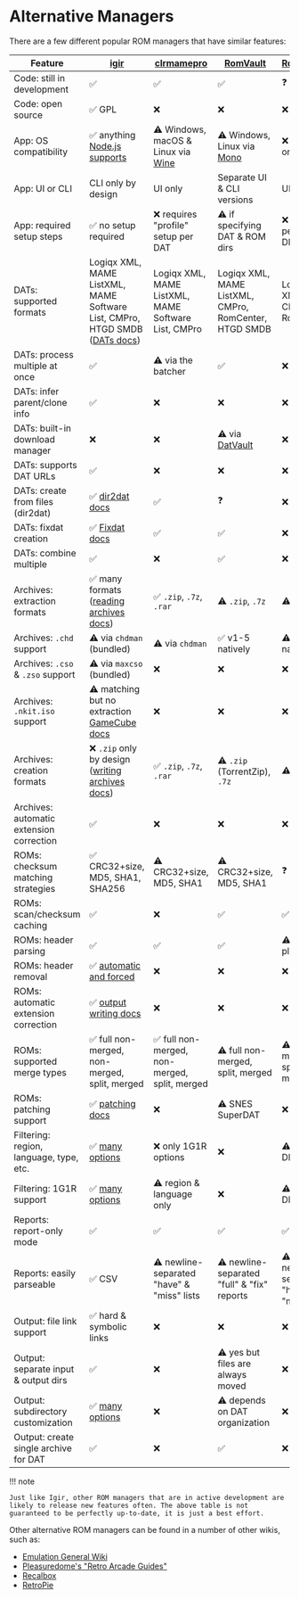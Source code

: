 # Alternative Managers

There are a few different popular ROM managers that have similar features:

| Feature                                  | [igir](index.md)                                                                                 | [clrmamepro](https://mamedev.emulab.it/clrmamepro/)           | [RomVault](https://www.romvault.com/)                       | [RomCenter](http://www.romcenter.com/)     |
|------------------------------------------|--------------------------------------------------------------------------------------------------|---------------------------------------------------------------|-------------------------------------------------------------|--------------------------------------------|
| Code: still in development               | ✅                                                                                                | ✅                                                             | ✅                                                           | ❓                                          |
| Code: open source                        | ✅ GPL                                                                                            | ❌                                                             | ❌                                                           | ❌                                          |
| App: OS compatibility                    | ✅ anything [Node.js supports](https://nodejs.org/en/download)                                    | ⚠️ Windows, macOS & Linux via [Wine](https://www.winehq.org/) | ⚠️ Windows, Linux via [Mono](https://www.mono-project.com/) | ❌ Windows only                             |
| App: UI or CLI                           | CLI only by design                                                                               | UI only                                                       | Separate UI & CLI versions                                  | UI only                                    |
| App: required setup steps                | ✅ no setup required                                                                              | ❌ requires "profile" setup per DAT                            | ⚠️ if specifying DAT & ROM dirs                             | ❌ requires per-DAT DB setup                |
| DATs: supported formats                  | Logiqx XML, MAME ListXML, MAME Software List, CMPro, HTGD SMDB ([DATs docs](dats/processing.md)) | Logiqx XML, MAME ListXML, MAME Software List, CMPro           | Logiqx XML, MAME ListXML, CMPro, RomCenter, HTGD SMDB       | Logiqx XML, CMPro, RomCenter               |
| DATs: process multiple at once           | ✅                                                                                                | ⚠️ via the batcher                                            | ✅                                                           | ❌                                          |
| DATs: infer parent/clone info            | ✅                                                                                                | ❌                                                             | ❌                                                           | ❌                                          |
| DATs: built-in download manager          | ❌                                                                                                | ❌                                                             | ⚠️ via [DatVault](https://www.datvault.com/)                | ❌                                          |
| DATs: supports DAT URLs                  | ✅                                                                                                | ❌                                                             | ❌                                                           | ❌                                          |
| DATs: create from files (dir2dat)        | ✅ [dir2dat docs](dats/dir2dat.md)                                                                | ✅                                                             | ❓                                                           | ❌                                          |
| DATs: fixdat creation                    | ✅ [Fixdat docs](dats/fixdats.md)                                                                 | ✅                                                             | ✅                                                           | ❌                                          |
| DATs: combine multiple                   | ✅                                                                                                | ❌                                                             | ✅                                                           | ❌                                          |
| Archives: extraction formats             | ✅ many formats ([reading archives docs](input/reading-archives.md))                              | ✅ `.zip`, `.7z`, `.rar`                                       | ⚠️ `.zip`, `.7z`                                            | ⚠️ `.zip`, `.7z`                           |
| Archives: `.chd` support                 | ⚠️ via `chdman` (bundled)                                                                        | ⚠️ via `chdman`                                               | ✅ v1-5 natively                                             | ⚠️ v1-4 natively                           |
| Archives: `.cso` & `.zso` support        | ⚠️ via `maxcso` (bundled)                                                                        | ❌                                                             | ❌                                                           | ❌                                          |
| Archives: `.nkit.iso` support            | ⚠️ matching but no extraction [GameCube docs](usage/console/gamecube.md#nkit)                    | ❌                                                             | ❌                                                           | ❌                                          |
| Archives: creation formats               | ❌ `.zip` only by design ([writing archives docs](output/writing-archives.md))                    | ✅ `.zip`, `.7z`, `.rar`                                       | ⚠️ `.zip` (TorrentZip), `.7z`                               | ⚠️ `.zip`, `.7z`                           |
| Archives: automatic extension correction | ✅                                                                                                | ❌                                                             | ❌                                                           | ❌                                          |
| ROMs: checksum matching strategies       | ✅ CRC32+size, MD5, SHA1, SHA256                                                                  | ⚠️ CRC32+size, MD5, SHA1                                      | ⚠️ CRC32+size, MD5, SHA1                                    | ❓                                          |
| ROMs: scan/checksum caching              | ✅                                                                                                | ❌                                                             | ✅                                                           | ✅                                          |
| ROMs: header parsing                     | ✅                                                                                                | ✅                                                             | ✅                                                           | ⚠️ via plugins                             |
| ROMs: header removal                     | ✅ [automatic and forced](roms/headers.md)                                                        | ❌                                                             | ❌                                                           | ❌                                          |
| ROMs: automatic extension correction     | ✅ [output writing docs](output/options.md#fixing-rom-extensions)                                 | ❌                                                             | ❌                                                           | ❌                                          |
| ROMs: supported merge types              | ✅ full non-merged, non-merged, split, merged                                                     | ✅ full non-merged, non-merged, split, merged                  | ⚠️ full non-merged, split, merged                           | ⚠️ full non-merged, split, merged          |
| ROMs: patching support                   | ✅ [patching docs](roms/patching.md)                                                              | ❌                                                             | ⚠️ SNES SuperDAT                                            | ❌                                          |
| Filtering: region, language, type, etc.  | ✅ [many options](roms/filtering-preferences.md#filters)                                          | ❌ only 1G1R options                                           | ❌                                                           | ⚠️ only at DB setup                        |
| Filtering: 1G1R support                  | ✅ [many options](roms/filtering-preferences.md#preferences-for-1g1r)                             | ⚠️ region & language only                                     | ❌                                                           | ⚠️ only at DB setup                        |
| Reports: report-only mode                | ✅                                                                                                | ✅                                                             | ✅                                                           | ✅                                          |
| Reports: easily parseable                | ✅ CSV                                                                                            | ⚠️ newline-separated "have" & "miss" lists                    | ⚠️ newline-separated "full" & "fix" reports                 | ⚠️ newline-separated "have" & "miss" lists |
| Output: file link support                | ✅ hard & symbolic links                                                                          | ❌                                                             | ❌                                                           | ❌                                          |
| Output: separate input & output dirs     | ✅                                                                                                | ❌                                                             | ⚠️ yes but files are always moved                           | ❌                                          |
| Output: subdirectory customization       | ✅ [many options](output/path-options.md)                                                         | ❌                                                             | ⚠️ depends on DAT organization                              | ❌                                          |
| Output: create single archive for DAT    | ✅                                                                                                | ❌                                                             | ✅                                                           | ❌                                          |

!!! note

    Just like Igir, other ROM managers that are in active development are likely to release new features often. The above table is not guaranteed to be perfectly up-to-date, it is just a best effort.

Other alternative ROM managers can be found in a number of other wikis, such as:

- [Emulation General Wiki](https://emulation.gametechwiki.com/index.php/ROM_managers)
- [Pleasuredome's "Retro Arcade Guides"](https://pleasuredome.miraheze.org/wiki/ROM_Manager)
- [Recalbox](https://wiki.recalbox.com/en/tutorials/utilities/rom-management)
- [RetroPie](https://retropie.org.uk/docs/Validating%2C-Rebuilding%2C-and-Filtering-ROM-Collections/)
